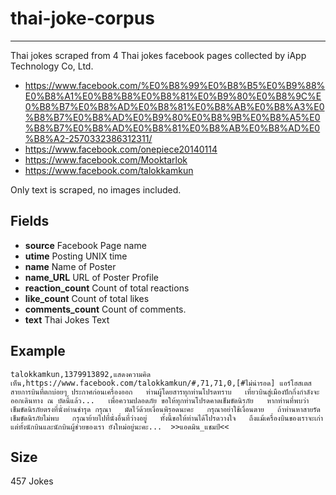 # thai-joke-corpus
---
Thai jokes scraped from 4 Thai jokes facebook pages collected by iApp Technology Co, Ltd.

* https://www.facebook.com/%E0%B8%99%E0%B8%B5%E0%B9%88%E0%B8%A1%E0%B8%B8%E0%B8%81%E0%B9%80%E0%B8%9C%E0%B8%B7%E0%B8%AD%E0%B8%81%E0%B8%AB%E0%B8%A3%E0%B8%B7%E0%B8%AD%E0%B9%80%E0%B8%9B%E0%B8%A5%E0%B8%B7%E0%B8%AD%E0%B8%81%E0%B8%AB%E0%B8%AD%E0%B8%A2-2570332386312311/
* https://www.facebook.com/onepiece20140114
* https://www.facebook.com/Mooktarlok
* https://www.facebook.com/talokkamkun

Only text is scraped, no images included.

## Fields
* **source**    Facebook Page name
* **utime**	   Posting UNIX time
* **name**  Name of Poster
* **name_URL**	URL of Poster Profile
* **reaction_count**  Count of total reactions
* **like_count**  Count of total likes
* **comments_count** Count of comments.
* **text** Thai Jokes Text

## Example
```
talokkamkun,1379913892,แสดงความคิดเห็น,https://www.facebook.com/talokkamkun/#,71,71,0,[#ไม่น่ารอด] แอร์โฮสเตส สายการบินที่ตกบ่อยๆ ประกาศก่อนเครื่องออก   ท่านผู้โดยสารทุกท่านโปรดทราบ   เที่ยวบินสู่เมืองปักกิ่งกำลังจะออกเดินทาง ณ บัดนี้แล้ว...   เพื่อความปลอดภัย ขอให้ทุกท่านโปรดคาดเข็มขัดนิรภัย   หากท่านที่พบว่า เข็มขัดนิรภัยตรงที่นั่งท่านชำรุด กรุณา   มัดไว้ด้วยเงื่อนพิรอดนะคะ   กรุณาอย่าใช้เงื่อนตาย   ถ้าท่านหาสายรัดเข็มขัดนิรภัยไม่พบ   กรุณาย้ายไปที่นั่งอื่นที่ว่างอยู่   ทั้งนี้ขอให้ท่านได้โปรดวางใจ   ถึงแม้เครื่องบินของเราจะเก่า   แต่ทั้งนักบินและนักบินผู้ช่วยของเรา ยังใหม่อยู่นะคะ...  >>แอดมิน_แชมป์<<
```

## Size
457 Jokes


